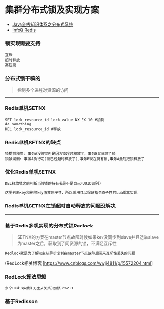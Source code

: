 # 集群分布式锁及实现方案

- [Java全栈知识体系之分布式系统](https://pdai.tech/md/arch/arch-z-lock.html)
- [InfoQ Redis](https://www.infoq.cn/article/dvaaj71f4fbqsxmgvdce)

### 锁实现需要支持
```
互斥
超时释放
高性能
```

### 分布式锁干嘛的

> 控制多个进程对资源的访问

<hr/>

### Redis单机SETNX
```
SET lock_resource_id lock_value NX EX 10 #加锁
do something
DEL lock_resource_id #释放
```

### Redis单机SETNX的缺点
```
锁提前释放: 事务A没跑完但是因为锁超时释放了，事务B又获取了锁
锁被误删: 事务A执行完(锁已经超时释放了),事务B现在持有锁,事务A此刻把锁释放了
```
### 优化Redis单机SETNX
```
DEL释放锁之前判断当前锁的持有者是不是自己(UUID识别)

这里判断key和删除key值非原子性，所以采用可以保证指令原子性的Lua脚本实现
```

### Redis单机SETNX在锁超时自动释放的问题没解决

<hr/>

### 基于Redis多机实现的分布式锁Redlock

> SETNX的方案在master节点故障时候如果key没同步到slave并且选举slave为master之后，获取到了同资源的锁，不满足互斥性

```
Redlock就是为了解决主从异步复制在master节点故障后带来互斥性丢失的问题
```

(RedLock相关博客)[https://www.cnblogs.com/wwjj4811/p/15572204.html]

### RedLock算法思想

```
多个Redis实例(无主从关系)加锁 n%2+1
```


### 基于Redisson



